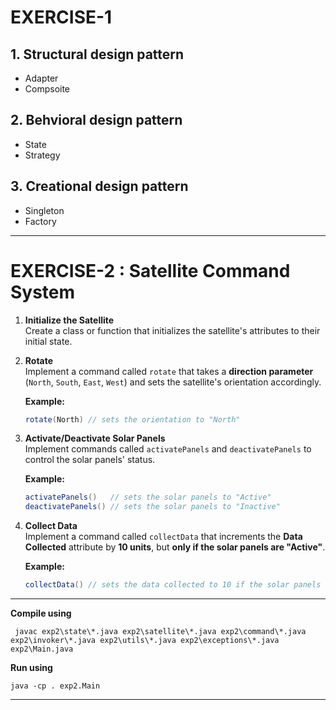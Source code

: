 # **EXERCISE-1**
## 1. Structural design pattern
- Adapter
- Compsoite
## 2. Behvioral design pattern
- State
- Strategy
## 3. Creational design pattern
- Singleton
- Factory

---

# **EXERCISE-2 : Satellite Command System**

1. **Initialize the Satellite**  
   Create a class or function that initializes the satellite's attributes to their initial state.

2. **Rotate**  
   Implement a command called `rotate` that takes a **direction parameter** (`North`, `South`, `East`, `West`) and sets the satellite's orientation accordingly.  

   **Example:**  
   ```java
   rotate(North) // sets the orientation to "North"
3. **Activate/Deactivate Solar Panels**  
   Implement commands called `activatePanels` and `deactivatePanels` to control the solar panels' status.  

   **Example:**  
   ```java
   activatePanels()   // sets the solar panels to "Active"
   deactivatePanels() // sets the solar panels to "Inactive"
4. **Collect Data**  
Implement a command called `collectData` that increments the **Data Collected** attribute by **10 units**, but **only if the solar panels are "Active"**.  

   **Example:**  
   ```java
   collectData() // sets the data collected to 10 if the solar panels are "Active"
---      
**Compile using**
 ```
  javac exp2\state\*.java exp2\satellite\*.java exp2\command\*.java exp2\invoker\*.java exp2\utils\*.java exp2\exceptions\*.java exp2\Main.java
```
**Run using**    
```
java -cp . exp2.Main
```
---

